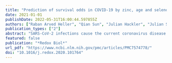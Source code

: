 ```yaml
---
title: "Prediction of survival odds in COVID-19 by zinc, age and selenoprotein P as composite biomarker"
date: 2021-01-01
publishDate: 2022-05-31T16:00:44.597855Z
authors: ["Raban Arved Heller", "Qian Sun", "Julian Hackler", "Julian Seelig", "Linda Seibert", "Asan Cherkezov", "Waldemar B. Minich", "Petra Seemann", "Joachim Diegmann", "Maximilian Pilz", "Manuel Bachmann", "Alireza Ranjbar", "Arash Moghaddam", "Lutz Schomburg"]
publication_types: ["2"]
abstract: "SARS-CoV-2 infections cause the current coronavirus disease (COVID-19) pandemic and challenge the immune system with ongoing inflammation. Several redox-relevant micronutrients are known to contribute to an adequate immune response, including the essential trace elements zinc (Zn) and selenium (Se). In this study, we tested the hypothesis that COVID-19 patients are characterised by Zn deficiency and that Zn status provides prognostic information. Serum Zn was determined in serum samples (n = 171) collected consecutively from patients surviving COVID-19 (n = 29) or non-survivors (n = 6). Data from the European Prospective Investigation into Cancer and Nutrition (EPIC) study were used for comparison. Zn concentrations in patient samples were low as compared to healthy subjects (mean ± SD; 717.4 ± 246.2 vs 975.7 ± 294.0 μg/L, P textless 0.0001). The majority of serum samples collected at different time points from the non-survivors (25/34, i.e., 73.5%) and almost half of the samples collected from the survivors (56/137, i.e., 40.9%) were below the threshold for Zn deficiency, i.e., below 638.7 μg/L (the 2.5th percentile in the EPIC cohort). In view that the Se status biomarker and Se transporter selenoprotein P (SELENOP) is also particularly low in COVID-19, we tested the prevalence of a combined deficit, i.e., serum Zn below 638.7 μg/L and serum SELENOP below 2.56 mg/L. This combined deficit was observed in 0.15% of samples in the EPIC cohort of healthy subjects, in 19.7% of the samples collected from the surviving COVID-19 patients and in 50.0% of samples from the non-survivors. Accordingly, the composite biomarker (SELENOP and Zn with age) proved as a reliable indicator of survival in COVID-19 by receiver operating characteristic (ROC) curve analysis, yielding an area under the curve (AUC) of 94.42%. We conclude that Zn and SELENOP status within the reference ranges indicate high survival odds in COVID-19, and assume that correcting a diagnostically proven deficit in Se and/or Zn by a personalised supplementation may support convalescence."
featured: false
publication: "*Redox Biol*"
url_pdf: "https://www.ncbi.nlm.nih.gov/pmc/articles/PMC7574778/"
doi: "10.1016/j.redox.2020.101764"
---
```


